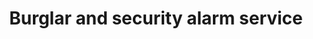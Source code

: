 ---
title: "Burglar and security alarm service"
alt: "Installing and maintaining alarm systems to protect your property from intruders"
description: "Installing and maintaining alarm systems to protect your property from intruders"
category: "network-engineer"
subcategory: "burglar-alarm"
image: "/tradespeople/network-engineer/burglar-alarm.webp"
ogImage: "/tradespeople/network-engineer/burglar-alarm.webp"
colour: "blue"
pathtxt: "Burglar alarm"
published: true
---